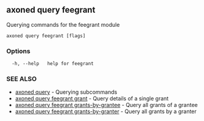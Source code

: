 ## axoned query feegrant

Querying commands for the feegrant module

```
axoned query feegrant [flags]
```

### Options

```
  -h, --help   help for feegrant
```

### SEE ALSO

* [axoned query](axoned_query.md)	 - Querying subcommands
* [axoned query feegrant grant](axoned_query_feegrant_grant.md)	 - Query details of a single grant
* [axoned query feegrant grants-by-grantee](axoned_query_feegrant_grants-by-grantee.md)	 - Query all grants of a grantee
* [axoned query feegrant grants-by-granter](axoned_query_feegrant_grants-by-granter.md)	 - Query all grants by a granter
